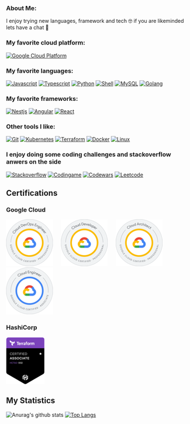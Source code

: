 ### About Me:
I enjoy trying new languages, framework and tech 🤓 if you are  likeminded lets have a chat 💬


### My favorite cloud platform: 
[![Google Cloud Platform](https://img.shields.io/badge/Google_Cloud-4285F4?style=for-the-badge&logo=google-cloud&logoColor=white)](https://cloud.google.com/)


### My favorite languages:
[![Javascript](https://img.shields.io/badge/JavaScript-323330?style=for-the-badge&logo=javascript&logoColor=F7DF1E)](https://www.javascript.com/)
[![Typescript](https://img.shields.io/badge/TypeScript-007ACC?style=for-the-badge&logo=typescript&logoColor=white)](https://www.typescriptlang.org/)
[![Python](https://img.shields.io/badge/Python-FFD43B?style=for-the-badge&logo=python&logoColor=blue)](https://www.python.org/)
[![Shell](https://img.shields.io/badge/Shell_Script-121011?style=for-the-badge&logo=gnu-bash&logoColor=white)](https://www.shellscript.sh/)
[![MySQL](https://img.shields.io/badge/MySQL-005C84?style=for-the-badge&logo=mysql&logoColor=white)](https://www.mysql.com/)
[![Golang](https://img.shields.io/badge/Go-00ADD8?style=for-the-badge&logo=go&logoColor=white)](https://go.dev/)


### My favorite frameworks:
[![Nestjs](https://img.shields.io/badge/nestjs-E0234E?style=for-the-badge&logo=nestjs&logoColor=white)](https://nestjs.com/)
[![Angular](https://img.shields.io/badge/Angular-DD0031?style=for-the-badge&logo=angular&logoColor=white)](https://angular.io/)
[![React](https://img.shields.io/badge/React-20232A?style=for-the-badge&logo=react&logoColor=61DAFB)](https://reactjs.org/)


### Other tools I like:
[![Git](https://img.shields.io/badge/GIT-E44C30?style=for-the-badge&logo=git&logoColor=white)](https://git-scm.com/)
[![Kubernetes](https://img.shields.io/badge/kubernetes-326ce5.svg?&style=for-the-badge&logo=kubernetes&logoColor=white)](https://kubernetes.io/)
[![Terraform](https://img.shields.io/badge/Terraform-7B42BC?style=for-the-badge&logo=terraform&logoColor=white)](https://www.terraform.io/)
[![Docker](https://img.shields.io/badge/Docker-2CA5E0?style=for-the-badge&logo=docker&logoColor=white)](https://www.docker.com/)
[![Linux](https://img.shields.io/badge/Linux-FCC624?style=for-the-badge&logo=linux&logoColor=black)](https://www.linux.org/)


### I enjoy doing some coding challenges and stackoverflow anwers on the side
[![Stackoverflow](https://img.shields.io/badge/Stack_Overflow-FE7A16?style=for-the-badge&logo=stack-overflow&logoColor=white)](https://stackoverflow.com/users/11941549/vincent-menzel)
[![Codingame](https://img.shields.io/badge/CodinGame-F2BB13?style=for-the-badge&logo=codingame&logoColor=white)](https://codingame.com/profile/494eefed5a0393eaae332fa0b4643e849231024)
[![Codewars](https://img.shields.io/badge/Codewars-B1361E?style=for-the-badge&logo=Codewars&logoColor=white)](https://codewars.com/users/VincentMenzel)
[![Leetcode](https://img.shields.io/badge/-LeetCode-FFA116?style=for-the-badge&logo=LeetCode&logoColor=black)](https://leetcode.com/VincentMenzel/)


## Certifications

### Google Cloud
[![Google Cloud Certified Professional Cloud DevOps Engineer](./images/gcp/pro_cloud_devops.png)](https://www.credential.net/08d61b0e-4f04-4b20-824f-771a76220dd2) &emsp;
[![Google Cloud Certified Professional Cloud Developer](./images/gcp/pro_cloud_developer.png)](https://www.credential.net/7963f3f6-414a-49c1-be86-059cfd095d2e) &emsp;
[![Google Cloud Certified Professional Cloud Architect](./images/gcp/pro_cloud_architect.png)](https://www.credential.net/b46d0a29-e1b0-4fd3-b3df-f3ea89446eb5) &emsp;
[![Google Cloud Certified Associate Cloud Engineer](./images/gcp/asc_cloud_engineer.png)](https://www.credential.net/7ae15f5d-8321-490c-b996-ce527776db87) &emsp;

### HashiCorp
[![HashiCorp Certified: Terraform Associate (002)](./images/hashicorp/asc_terraform.png)](https://www.credly.com/earner/earned/badge/2363253a-5cbb-4737-a3e3-92b29391e409) &emsp;

## My Statistics
![Anurag's github stats](https://github-readme-stats.vercel.app/api?username=vincentmenzel&theme=blueberry&show_icons=true)
[![Top Langs](https://github-readme-stats.vercel.app/api/top-langs/?username=anuraghazra&layout=compact)](https://github.com/anuraghazra/github-readme-stats)

<!--
Here are some ideas to get you started:

- 🔭 I’m currently working on ...
- 🌱 I’m currently learning ...
- 👯 I’m looking to collaborate on ...
- 🤔 I’m looking for help with ...
- 💬 Ask me about ...
- 📫 How to reach me: ...
- 😄 Pronouns: ...
- ⚡ Fun fact: ...

https://gist.github.com/rxaviers/7360908
https://github.com/alexandresanlim/Badges4-README.md-Profile
https://github.com/murilothink/github-readme-stats
https://github.com/itecompro/markdown-emoji-cheatsheet
https://github.com/anuraghazra/github-readme-stats
-->
